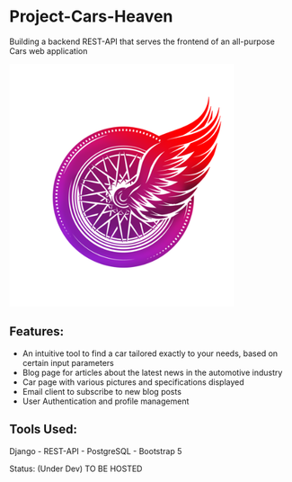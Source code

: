 # Project-Cars-Heaven
Building a backend REST-API that serves the frontend of an all-purpose Cars web application

<img src="https://github.com/Emad-Eldin-G/Cars-Heaven/blob/master/frontend/static/media/loading/Cars-heaven-Logo.png" alt="Cars Heaven" width="400"/> 

## Features:
- An intuitive tool to find a car tailored exactly to your needs, based on certain input parameters
- Blog page for articles about the latest news in the automotive industry
- Car page with various pictures and specifications displayed 
- Email client to subscribe to new blog posts 
- User Authentication and profile management 




Tools Used:
-------------------
Django - REST-API - PostgreSQL - Bootstrap 5

Status: (Under Dev)
TO BE HOSTED
